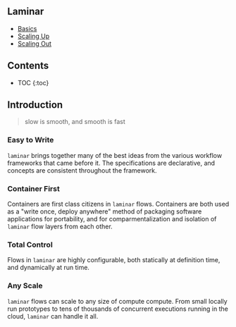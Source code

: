 ## Laminar

* [Basics](https://rchui.github.io/laminar/basics)
* [Scaling Up](https://rchui.github.io/laminar/scaling_up)
* [Scaling Out](https://rchui.github.io/laminar/scaling_out)

## Contents

* TOC
{:toc}

## Introduction

> slow is smooth, and smooth is fast

### Easy to Write

`laminar` brings together many of the best ideas from the various workflow frameworks that came before it. The specifications are declarative, and concepts are consistent throughout the framework.

### Container First

Containers are first class citizens in `laminar` flows. Containers are both used as a "write once, deploy anywhere" method of packaging software applications for portability, and for comparmentalization and isolation of `laminar` flow layers from each other.

### Total Control

Flows in `laminar` are highly configurable, both statically at definition time, and dynamically at run time.

### Any Scale

`laminar` flows can scale to any size of compute compute. From small locally run prototypes to tens of thousands of concurrent executions running in the cloud, `laminar` can handle it all.
